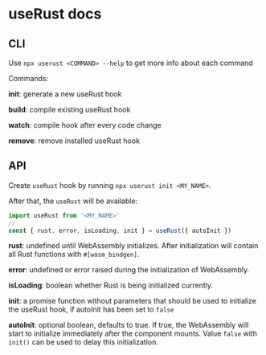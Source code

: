 # useRust docs

## CLI

Use `npx userust <COMMAND> --help` to get more info about each command

Commands:

**init**: generate a new useRust hook

**build**: compile existing useRust hook

**watch**: compile hook after every code change

**remove**: remove installed useRust hook

## API

Create `useRust` hook by running `npx userust init <MY_NAME>`.

After that, the `useRust` will be available:

```js
import useRust from '<MY_NAME>'
//
const { rust, error, isLoading, init } = useRust({ autoInit })
```

**rust**: undefined until WebAssembly initializes. After initialization will contain all Rust functions with `#[wasm_bindgen]`.

**error**: undefined or error raised during the initialization of WebAssembly.

**isLoading**: boolean whether Rust is being initialized currently.

**init**: a promise function without parameters that should be used to initialize the useRust hook, if autoInit has been set to `false`

**autoInit**: optional boolean, defaults to true. If true, the WebAssembly will start to initialize immediately after the component mounts. Value `false` with `init()` can be used to delay this initialization.
